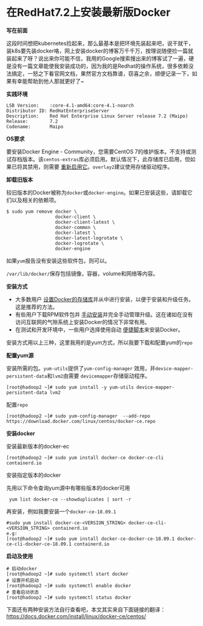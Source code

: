# 在RedHat7.2上安装最新版Docker

**写在前面**

这段时间想把kubernetes捡起来，那么最基本是把环境先装起来吧，说干就干，装k8s要先装docker咯，网上安装docker的博客万千千万，按理说随便捡一篇就装起来了呀？说出来你可能不信，我用的Google搜索搜出来的博客试了一遍，硬是没有一篇文章能使我安装成功的，因为我的是Redhat的操作系统，很多依赖没法搞定，一怒之下看官网文档，果然官方文档靠谱，窃喜之余，顺便记录一下，如果有幸能帮助到他人那就更好了~

**实践环境**

```shell
LSB Version:    :core-4.1-amd64:core-4.1-noarch
Distributor ID: RedHatEnterpriseServer
Description:    Red Hat Enterprise Linux Server release 7.2 (Maipo)
Release:        7.2
Codename:       Maipo
```

**OS要求**

要安装Docker Engine - Community，您需要CentOS 7的维护版本。不支持或测试存档版本。该`centos-extras`库必须启用。默认情况下，此存储库已启用，但如果已将其禁用，则需要 [重新启用它](https://wiki.centos.org/AdditionalResources/Repositories)。`overlay2`建议使用存储驱动程序。

**卸载旧版本**

较旧版本的Docker被称为`docker`或`docker-engine`。如果已安装这些，请卸载它们以及相关的依赖项。

```
$ sudo yum remove docker \
                  docker-client \
                  docker-client-latest \
                  docker-common \
                  docker-latest \
                  docker-latest-logrotate \
                  docker-logrotate \
                  docker-engine
```

如果`yum`报告没有安装这些软件包，则可以。

`/var/lib/docker/`保存包括镜像，容器，volume和网络等内容。

**安装方式**

- 大多数用户 [设置Docker的存储库](https://docs.docker.com/install/linux/docker-ce/centos/#install-using-the-repository)并从中进行安装，以便于安装和升级任务。这是推荐的方法。
- 有些用户下载RPM软件包并 [手动安装](https://docs.docker.com/install/linux/docker-ce/centos/#install-from-a-package)并完全手动管理升级。这在诸如在没有访问互联网的气隙系统上安装Docker的情况下非常有用。
- 在测试和开发环境中，一些用户选择使用自动 [便捷脚本](https://docs.docker.com/install/linux/docker-ce/centos/#install-using-the-convenience-script)来安装Docker。

安装方式用以上三种，这里我用的是yum方式，所以我要下载和配置yum的`repo`

**配置yum源**

安装所需的包。`yum-utils`提供了`yum-config-manager` 效用，并`device-mapper-persistent-data`和`lvm2`由需要 `devicemapper`存储驱动程序。

```shell
[root@hadoop2 ~]# sudo yum install -y yum-utils device-mapper-persistent-data lvm2
```

配置`repo`

```shell
[root@hadoop2 ~]# sudo yum-config-manager  --add-repo https://download.docker.com/linux/centos/docker-ce.repo
```

**安装docker**

安装最新版本的docker-ec

```
[root@hadoop2 ~]# sudo yum install docker-ce docker-ce-cli containerd.io
```

安装指定版本的docker

先用以下命令查询yum源中有哪些版本的docker可用

```
 yum list docker-ce --showduplicates | sort -r
```

再安装，例如我要安装一个`docker-ce-18.09.1`

```shell
#sudo yum install docker-ce-<VERSION_STRING> docker-ce-cli-<VERSION_STRING> containerd.io
e.g:
[root@hadoop2 ~]# sudo yum install docker-ce-docker-ce-18.09.1 docker-ce-cli-docker-ce-18.09.1 containerd.io
```

**启动及使用**

```shell
# 启动docker
[root@hadoop2 ~]# sudo systemctl start docker 
# 设置开机启动
[root@hadoop2 ~]# sudo systemctl enable docker
# 查看启动状态
[root@hadoop2 ~]# sudo systemctl status docker
```

下面还有两种安装方法自行查看吧，本文其实来自下面链接的翻译：https://docs.docker.com/install/linux/docker-ce/centos/

